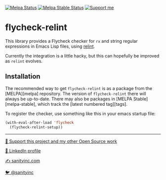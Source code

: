 [![Melpa Status](http://melpa.org/packages/flycheck-relint-badge.svg)](http://melpa.org/#/flycheck-relint)
[![Melpa Stable Status](http://stable.melpa.org/relints/flycheck-relint-badge.svg)](http://stable.melpa.org/#/flycheck-relint)
<a href="https://www.patreon.com/sanityinc"><img alt="Support me" src="https://img.shields.io/badge/Support%20Me-%F0%9F%92%97-ff69b4.svg"></a>

flycheck-relint
===============

This library provides a Flycheck checker for `rx` and string regular
expressions in Emacs Lisp files, using
[relint](https://elpa.gnu.org/packages/relint.html).

Currently the integration is a little hacky, but this can hopefully be
improved as `relint` evolves.

Installation
------------

The recommended way to get `flycheck-relint` is as a package from the
[MELPA][melpa] repository. The version of `flycheck-relint` there will
always be up-to-date. There may also be packages in [MELPA
Stable][melpa-stable], which track the [latest numbered tag][tags].

To register the checker, use something like this in your emacs startup file:

```el
(with-eval-after-load 'flycheck
  (flycheck-relint-setup))
```

<hr>


[💝 Support this project and my other Open Source work](https://www.patreon.com/sanityinc)

[💼 LinkedIn profile](https://uk.linkedin.com/in/stevepurcell)

[✍ sanityinc.com](http://www.sanityinc.com/)

[🐦 @sanityinc](https://twitter.com/sanityinc)
